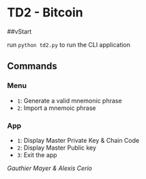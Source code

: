 # TD2 - Bitcoin
##vStart

run `python td2.py` to run the CLI application

## Commands
### Menu

 - `1`: Generate a valid mnemonic phrase
 - `2`: Import a mnemoic phrase
 
### App

- `1`: Display Master Private Key & Chain Code 
- `2`: Display Master Public key 
- `3`: Exit the app

*Gauthier Mayer & Alexis Cerio*
